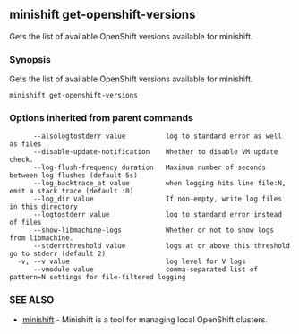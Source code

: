 ## minishift get-openshift-versions

Gets the list of available OpenShift versions available for minishift.

### Synopsis


Gets the list of available OpenShift versions available for minishift.

```
minishift get-openshift-versions
```

### Options inherited from parent commands

```
      --alsologtostderr value          log to standard error as well as files
      --disable-update-notification    Whether to disable VM update check.
      --log-flush-frequency duration   Maximum number of seconds between log flushes (default 5s)
      --log_backtrace_at value         when logging hits line file:N, emit a stack trace (default :0)
      --log_dir value                  If non-empty, write log files in this directory
      --logtostderr value              log to standard error instead of files
      --show-libmachine-logs           Whether or not to show logs from libmachine.
      --stderrthreshold value          logs at or above this threshold go to stderr (default 2)
  -v, --v value                        log level for V logs
      --vmodule value                  comma-separated list of pattern=N settings for file-filtered logging
```

### SEE ALSO
* [minishift](minishift.md)	 - Minishift is a tool for managing local OpenShift clusters.

